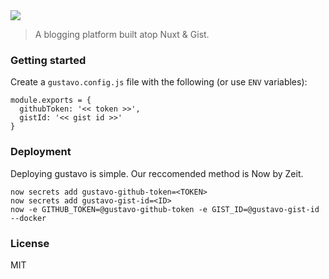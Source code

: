 <img src="https://cloud.githubusercontent.com/assets/659829/23951322/ffb6a288-094a-11e7-848b-2806855a04fc.png">

> A blogging platform built atop Nuxt & Gist.

### Getting started

Create a `gustavo.config.js` file with the following (or use `ENV` variables):

```
module.exports = {
  githubToken: '<< token >>',
  gistId: '<< gist id >>'
}
````

### Deployment

Deploying gustavo is simple. Our reccomended method is Now by Zeit.

```
now secrets add gustavo-github-token=<TOKEN>
now secrets add gustavo-gist-id=<ID>
now -e GITHUB_TOKEN=@gustavo-github-token -e GIST_ID=@gustavo-gist-id --docker
```

### License

MIT
